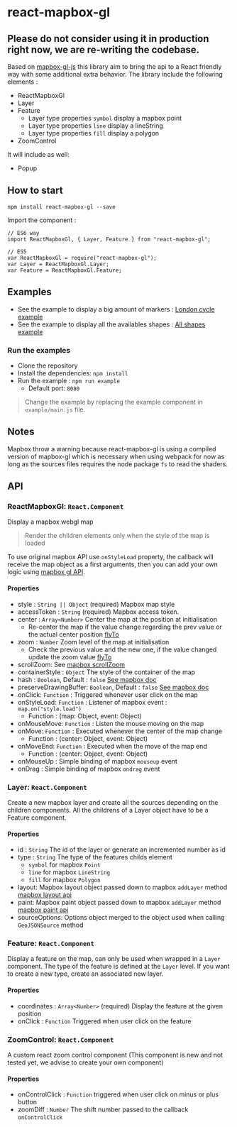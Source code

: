 # react-mapbox-gl

## Please do not consider using it in production right now, we are re-writing the codebase.

Based on [mapbox-gl-js](https://www.mapbox.com/mapbox-gl-js/api/) this library aim to bring the api to a React friendly way with some additional extra behavior.
The library include the following elements :

- ReactMapboxGl
- Layer
- Feature
  - Layer type properties `symbol` display a mapbox point
  - Layer type properties `line` display a lineString
  - Layer type properties `fill` display a polygon
- ZoomControl

It will include as well:

- Popup

## How to start

```
npm install react-mapbox-gl --save
```

Import the component :

```
// ES6 way
import ReactMapboxGl, { Layer, Feature } from "react-mapbox-gl";

// ES5
var ReactMapboxGl = require("react-mapbox-gl");
var Layer = ReactMapboxGl.Layer;
var Feature = ReactMapboxGl.Feature;
```

## Examples

- See the example to display a big amount of markers : [London cycle example](example/london-cycle.js)
- See the example to display all the availables shapes : [All shapes example](example/all-shapes.js) 

### Run the examples

- Clone the repository
- Install the dependencies: `npm install`
- Run the example : `npm run example`
  - Default port: `8080`

> Change the example by replacing the example component in `example/main.js` file.

## Notes

Mapbox throw a warning because react-mapbox-gl is using a compiled version of mapbox-gl which is necessary when using webpack for now as long as the sources files requires the node package `fs` to read the shaders.

## API

### ReactMapboxGl: `React.Component`

Display a mapbox webgl map
> Render the children elements only when the style of the map is loaded

To use original mapbox API use `onStyleLoad` property, the callback will receive the map object as a first arguments, then you can add your own logic using [mapbox gl API](https://www.mapbox.com/mapbox-gl-js/api/).

#### Properties
- style : `String || Object` (required) Mapbox map style
- accessToken : `String` (required) Mapbox access token.
- center : `Array<Number>` Center the map at the position at initialisation
  - Re-center the map if the value change regarding the prev value or the actual center position [flyTo](https://www.mapbox.com/mapbox-gl-js/api/#Map.flyTo)
- zoom : `Number` Zoom level of the map at initialisation
  - Check the previous value and the new one, if the value changed update the zoom value [flyTo](https://www.mapbox.com/mapbox-gl-js/api/#Map.flyTo)
- scrollZoom: See [mapbox scrollZoom](https://www.mapbox.com/mapbox-gl-js/api/#Map)
- containerStyle : `Object` The style of the container of the map
- hash : `Boolean`, Default : `false` [See mapbox doc](https://www.mapbox.com/mapbox-gl-js/api/#Map)
- preserveDrawingBuffer: `Boolean`, Default : `false` [See mapbox doc](https://www.mapbox.com/mapbox-gl-js/api/#Map)
- onClick: `Function` : Triggered whenever user click on the map
- onStyleLoad: `Function` : Listener of mapbox event : `map.on("style.load")`
  - Function : (map: Object, event: Object)
- onMouseMove: `Function` : Listen the mouse moving on the map
- onMove: `Function` : Executed whenever the center of the map change
  - Function : (center: Object<Number>, event: Object)
- onMoveEnd: `Function` : Executed when the move of the map end
  - Function : (center: Object<Number>, event: Object)
- onMouseUp : Simple binding of mapbox `mouseup` event
- onDrag : Simple binding of mapbox `ondrag` event


### Layer: `React.Component`

Create a new mapbox layer and create all the sources depending on the children components.
All the childrens of a Layer object have to be a Feature component.

#### Properties
- id : `String` The id of the layer or generate an incremented number as id
- type : `String` The type of the features childs element
  - `symbol` for mapbox `Point`
  - `line` for mapbox `LineString`
  - `fill` for mapbox `Polygon`
- layout: Mapbox layout object passed down to mapbox `addLayer` method [mapbox layout api](https://www.mapbox.com/mapbox-gl-style-spec/#layer-layout)
- paint: Mapbox paint object passed down to mapbox `addLayer` method [mapbox paint api](https://www.mapbox.com/mapbox-gl-style-spec/#layer-paint)
- sourceOptions: Options object merged to the object used when calling `GeoJSONSource` method


### Feature: `React.Component`

Display a feature on the map, can only be used when wrapped in a `Layer` component. The type of the feature is defined at the `Layer` level. If you want to create a new type, create an associated new layer.

#### Properties
- coordinates : `Array<Number>` (required) Display the feature at the given position
- onClick : `Function` Triggered when user click on the feature


### ZoomControl: `React.Component`

A custom react zoom control component (This component is new and not tested yet, we advise to create your own component)

#### Properties
- onControlClick : `Function` triggered when user click on minus or plus button
- zoomDiff : `Number` The shift number passed to the callback `onControlClick`
